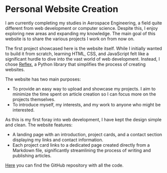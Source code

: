 # Personal Website Creation

I am currently completing my studies in Aerospace Engineering, a field quite different from web development or computer science. Despite this, I enjoy exploring new areas and expanding my knowledge. The main goal of this website is to share the various projects I work on from now on.

The first project showcased here is the website itself. While I initially wanted to build it from scratch, learning HTML, CSS, and JavaScript felt like a significant hurdle to dive into the vast world of web development. Instead, I chose [Reflex](https://reflex.dev/), a Python library that simplifies the process of creating websites.

The website has two main purposes:

- To provide an easy way to upload and showcase my projects. I aim to minimize the time spent on article creation so I can focus more on the projects themselves.
- To introduce myself, my interests, and my work to anyone who might be interested.

As this is my first foray into web development, I have kept the design simple and clean. The website features:

- A landing page with an introduction, project cards, and a contact section displaying my links and contact information.
- Each project card links to a dedicated page created directly from a Markdown file, significantly streamlining the process of writing and publishing articles.

[Here](https://github.com/tarrut/pautarres_website) you can find the GitHub repository with all the code.